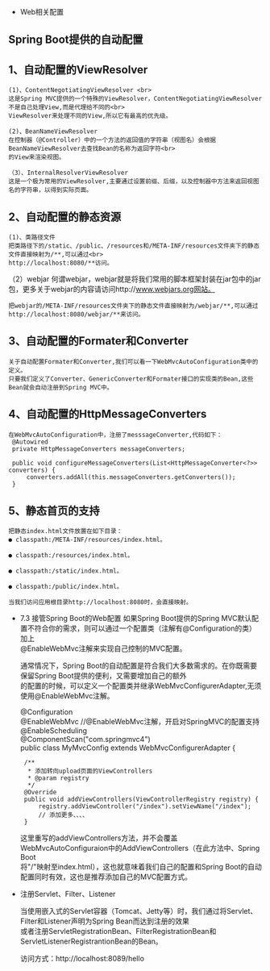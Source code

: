 * Web相关配置

Spring Boot提供的自动配置
------------------------

1、自动配置的ViewResolver
------------------------
    (1)、ContentNegotiatingViewResolver <br>
    这是Spring MVC提供的一个特殊的ViewResolver，ContentNegotiatingViewResolver不是自己处理View,而是代理给不同的<br>
    ViewResolver来处理不同的View,所以它有最高的优先级。
    
    (2)、BeanNameViewResolver
    在控制器（@Controller）中的一个方法的返回值的字符串（视图名）会根据BeanNameViewResolver去查找Bean的名称为返回字符<br>
    的View来渲染视图。
    
    （3）、InternalResolverViewResolver
    这是一个极为常用的ViewResolver,主要通过设置前缀、后缀，以及控制器中方法来返回视图名的字符串，以得到实际页面。
    
2、自动配置的静态资源
--------------------
    (1)、类路径文件
    把类路径下的/static、/public、/resources和/META-INF/resources文件夹下的静态文件直接映射为/**,可以通过<br>
    http://localhost:8080/**访问。
    
   （2）webjar
    何谓webjar，webjar就是将我们常用的脚本框架封装在jar包中的jar包，更多关于webjar的内容请访问http://www.webjars.org网站。
    
    把webjar的/META-INF/resources文件夹下的静态文件直接映射为/webjar/**,可以通过http://localhost:8080/webjar/**来访问。
    
3、自动配置的Formater和Converter
------------------------------
    关于自动配置Formater和Converter,我们可以看一下WebMvcAutoConfiguration类中的定义。
    只要我们定义了Converter、GenericConverter和Formater接口的实现类的Bean,这些Bean就会自动注册到Spring MVC中。
  
4、自动配置的HttpMessageConverters
----------------------------------
    在WebMvcAutoConfiguration中，注册了messsageConverter,代码如下：
     @Autowired
     private HttpMessageConverters messageConverters;
     
     public void configureMessageConverters(List<HttpMessageConverter<?>> converters) {
         converters.addAll(this.messageConverters.getConverters());
     }

5、静态首页的支持
---------------
    把静态index.html文件放置在如下目录：
    ● classpath:/META-INF/resources/index.html。
    
    ● classpath:/resources/index.html。
    
    ● classpath:/static/index.html。  
 
    ● classpath:/public/index.html。
    
    当我们访问应用根目录http://localhost:8080时，会直接映射。
    
* 7.3 接管Spring Boot的Web配置
    如果Spring Boot提供的Spring MVC默认配置不符合你的需求，则可以通过一个配置类（注解有@Configuration的类）加上<br>
    @EnableWebMvc注解来实现自己控制的MVC配置。
       
    通常情况下，Spring Boot的自动配置是符合我们大多数需求的。在你既需要保留Spring Boot提供的便利，又需要增加自己的额外<br>
    的配置的时候，可以定义一个配置类并继承WebMvcConfigurerAdapter,无须使用@EnableWebMvc注解。
    
    @Configuration  <br>
    @EnableWebMvc   //@EnableWebMvc注解，开启对SpringMVC的配置支持<br>
    @EnableScheduling <br>
    @ComponentScan("com.springmvc4") <br>
    public class MyMvcConfig extends WebMvcConfigurerAdapter { <br>
        
       /**
        * 添加转向upload页面的ViewControllers
        * @param registry
        */
       @Override
       public void addViewControllers(ViewControllerRegistry registry) {
           registry.addViewController("/index").setViewName("/index");
           // 添加更多、、、、
       }
    这里重写的addViewControllers方法，并不会覆盖WebMvcAutoConfiguraion中的AddViewControllers（在此方法中、Spring Boot<br>
    将"/"映射至index.html），这也就意味着我们自己的配置和Spring Boot的自动配置同时有效，这也是推荐添加自己的MVC配置方式。
    
    
* 注册Servlet、Filter、Listener

    当使用嵌入式的Servlet容器（Tomcat、Jetty等）时，我们通过将Servlet、Filter和Listener声明为Spring Bean而达到注册的效果<br>
    或者注册ServletRegistrationBean、FilterRegistrationBean和ServletListenerRegistrantionBean的Bean。
    
    访问方式：http://localhost:8089/hello